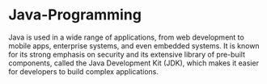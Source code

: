 # Java-Programming
Java is used in a wide range of applications, from web development to mobile apps, enterprise systems, and even embedded systems. It is known for its strong emphasis on security and its extensive library of pre-built components, called the Java Development Kit (JDK), which makes it easier for developers to build complex applications.

